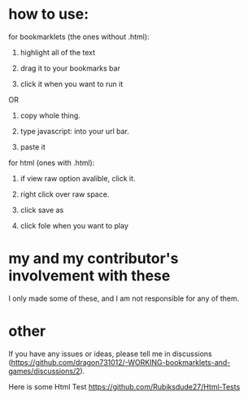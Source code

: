 # how to use:

for bookmarklets (the ones without .html):

1. highlight all of the text

2. drag it to your bookmarks bar

3. click it when you want to run it

OR

1. copy whole thing.

2. type javascript: into your url bar.

3. paste it

for html (ones with .html):

1. if view raw option avalible, click it.

2. right click over raw space.

3. click save as

4. click fole when you want to play

# my and my contributor's involvement with these

I only made some of these, and I am not responsible for any of them.

# other
If you have any issues or ideas, please tell me in discussions (https://github.com/dragon731012/-WORKING-bookmarklets-and-games/discussions/2).


Here is some Html Test https://github.com/Rubiksdude27/Html-Tests
